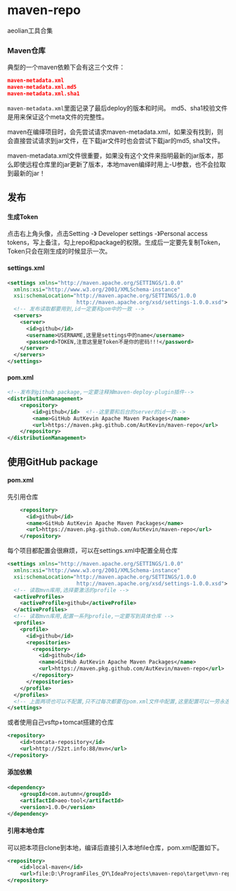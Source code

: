 # maven-repo

aeolian工具合集

### Maven仓库

 典型的一个maven依赖下会有这三个文件： 

```json
maven-metadata.xml 
maven-metadata.xml.md5 
maven-metadata.xml.sha1 
```

`maven-metadata.xml`里面记录了最后deploy的版本和时间。  md5、sha1校验文件是用来保证这个meta文件的完整性。 

maven在编绎项目时，会先尝试请求maven-metadata.xml，如果没有找到，则会直接尝试请求到jar文件，在下载jar文件时也会尝试下载jar的md5, sha1文件。

maven-metadata.xml文件很重要，如果没有这个文件来指明最新的jar版本，那么即使远程仓库里的jar更新了版本，本地maven编绎时用上-U参数，也不会拉取到最新的jar！

## 发布

#### 生成Token

点击右上角头像，点击Setting -》 Developer settings -》Personal access tokens，写上备注，勾上repo和package的权限。生成后一定要先复制Token，Token只会在刚生成的时候显示一次。

#### settings.xml

```xml
<settings xmlns="http://maven.apache.org/SETTINGS/1.0.0"
  xmlns:xsi="http://www.w3.org/2001/XMLSchema-instance"
  xsi:schemaLocation="http://maven.apache.org/SETTINGS/1.0.0
                      http://maven.apache.org/xsd/settings-1.0.0.xsd">
  <!-- 发布读取都要用到,id一定要和pom中的一致 -->
  <servers>
    <server>
      <id>github</id>
      <username>USERNAME,这里是settings中的name</username>
      <password>TOKEN,注意这里是Token不是你的密码!!!</password>
    </server>
  </servers>
</settings>
```

#### pom.xml

```xml
<!--发布到github package,一定要注释掉maven-deploy-plugin插件-->
<distributionManagement>
    <repository>
        <id>github</id>  <!--这里要和后台的server的id一致-->
        <name>GitHub AutKevin Apache Maven Packages</name>
        <url>https://maven.pkg.github.com/AutKevin/maven-repo</url>
    </repository>
</distributionManagement>
```

## 使用GitHub package

#### pom.xml

先引用仓库

```xml
    <repository>
      <id>github</id>
      <name>GitHub AutKevin Apache Maven Packages</name>
      <url>https://maven.pkg.github.com/AutKevin/maven-repo</url>
    </repository>
```
每个项目都配置会很麻烦，可以在settings.xml中配置全局仓库

```xml
<settings xmlns="http://maven.apache.org/SETTINGS/1.0.0"
  xmlns:xsi="http://www.w3.org/2001/XMLSchema-instance"
  xsi:schemaLocation="http://maven.apache.org/SETTINGS/1.0.0
                      http://maven.apache.org/xsd/settings-1.0.0.xsd">
  <!-- 读取mvn库用,选择要激活的profile -->
  <activeProfiles>
    <activeProfile>github</activeProfile>
  </activeProfiles>
  <!-- 读取mvn库用,配置一系列profile,一定要写到具体仓库 -->
  <profiles>
    <profile>
      <id>github</id>
      <repositories>
        <repository>
          <id>github</id>
          <name>GitHub AutKevin Apache Maven Packages</name>
          <url>https://maven.pkg.github.com/AutKevin/maven-repo</url>
        </repository>
      </repositories>
    </profile>
  </profiles>
  <!-- 上面两项也可以不配置,只不过每次都要在pom.xml文件中配置,这里配置可以一劳永逸 -->
</settings>
```

或者使用自己vsftp+tomcat搭建的仓库

```xml
<repository>
    <id>tomcata-repository</id>
    <url>http://52zt.info:88/mvn</url>
</repository>
```

#### 添加依赖

```xml
<dependency>
    <groupId>com.autumn</groupId>
    <artifactId>aeo-tool</artifactId>
    <version>1.0.0</version>
</dependency>
```

#### 引用本地仓库

 可以把本项目clone到本地，编译后直接引入本地file仓库，pom.xml配置如下。

```xml
<repository>
    <id>local-maven</id>
    <url>file:D:\ProgramFiles_QY\IdeaProjects\maven-repo\target\mvn-repo</url>
</repository>
```



